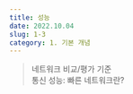 ```yaml
---
title: 성능
date: 2022.10.04
slug: 1-3
category: 1. 기본 개념
---
```


>네트워크 비교/평가 기준 <br>
>통신 성능: 빠른 네트워크란?

